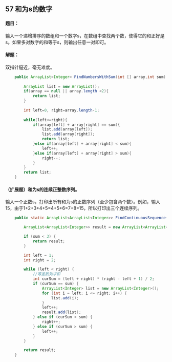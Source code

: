 ## 57 和为s的数字

#### 题目：

输入一个递增排序的数组和一个数字s，在数组中查找两个数，使得它的和正好是s。如果多对数字的和等于s，则输出任意一对即可。

#### 解题：

双指针逼近，毫无难度。

```java
	public ArrayList<Integer> FindNumbersWithSum(int [] array,int sum) {
        
        ArrayList list = new ArrayList();
        if(array == null || array.length <2){
            return list;
        }
        
        int left=0, right=array.length-1;
        
        while(left<=right){
            if(array[left] + array[right] == sum){
                list.add(array[left]);
                list.add(array[right]);
                return list;
            }else if(array[left] + array[right] < sum){
                left++;
            }else if(array[left] + array[right] > sum){
                right--;
            }
        }
        return list;
    }
```





#### （扩展题）和为s的连续正整数序列。

输入一个正数s，打印出所有和为s的正数序列（至少包含两个数）。例如，输入15，由于1+2+3+4+5=4+5+6=7+8=15，所以打印出三个连续序列。



````java
	public static ArrayList<ArrayList<Integer>> FindContinuousSequence(int sum) {

		ArrayList<ArrayList<Integer>> result = new ArrayList<ArrayList<Integer>>();

		if (sum < 3) {
			return result;
		}

		int left = 1;
		int right = 2;

		while (left < right) {
            //等差数列求和
			int curSum = (left + right) * (right - left + 1) / 2;
			if (curSum == sum) {
				ArrayList<Integer> list = new ArrayList<Integer>();
				for (int i = left; i <= right; i++) {
					list.add(i);
				}
				left++;
				result.add(list);
			} else if (curSum < sum) {
				right++;
			} else if (curSum > sum) {
				left++;
			}
		}

		return result;
	}
````

